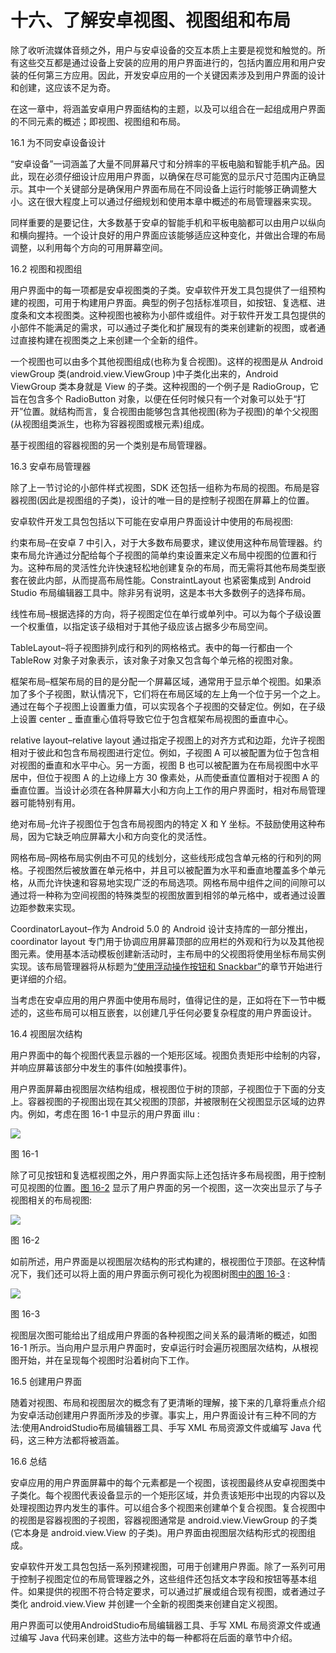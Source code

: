 # 十六、了解安卓视图、视图组和布局

除了收听流媒体音频之外，用户与安卓设备的交互本质上主要是视觉和触觉的。所有这些交互都是通过设备上安装的应用的用户界面进行的，包括内置应用和用户安装的任何第三方应用。因此，开发安卓应用的一个关键因素涉及到用户界面的设计和创建，这应该不足为奇。

在这一章中，将涵盖安卓用户界面结构的主题，以及可以组合在一起组成用户界面的不同元素的概述；即视图、视图组和布局。

16.1 为不同安卓设备设计

“安卓设备”一词涵盖了大量不同屏幕尺寸和分辨率的平板电脑和智能手机产品。因此，现在必须仔细设计应用用户界面，以确保在尽可能宽的显示尺寸范围内正确显示。其中一个关键部分是确保用户界面布局在不同设备上运行时能够正确调整大小。这在很大程度上可以通过仔细规划和使用本章中概述的布局管理器来实现。

同样重要的是要记住，大多数基于安卓的智能手机和平板电脑都可以由用户以纵向和横向握持。一个设计良好的用户界面应该能够适应这种变化，并做出合理的布局调整，以利用每个方向的可用屏幕空间。

16.2 视图和视图组

用户界面中的每一项都是安卓视图类的子类。安卓软件开发工具包提供了一组预构建的视图，可用于构建用户界面。典型的例子包括标准项目，如按钮、复选框、进度条和文本视图类。这种视图也被称为小部件或组件。对于软件开发工具包提供的小部件不能满足的需求，可以通过子类化和扩展现有的类来创建新的视图，或者通过直接构建在视图类之上来创建一个全新的组件。

一个视图也可以由多个其他视图组成(也称为复合视图)。这样的视图是从 Android viewGroup 类(android.view.ViewGroup )中子类化出来的，Android ViewGroup 类本身就是 View 的子类。这种视图的一个例子是 RadioGroup，它旨在包含多个 RadioButton 对象，以便在任何时候只有一个对象可以处于“打开”位置。就结构而言，复合视图由能够包含其他视图(称为子视图)的单个父视图(从视图组类派生，也称为容器视图或根元素)组成。

基于视图组的容器视图的另一个类别是布局管理器。

16.3 安卓布局管理器

除了上一节讨论的小部件样式视图，SDK 还包括一组称为布局的视图。布局是容器视图(因此是视图组的子类)，设计的唯一目的是控制子视图在屏幕上的位置。

安卓软件开发工具包包括以下可能在安卓用户界面设计中使用的布局视图:

约束布局–在安卓 7 中引入，对于大多数布局要求，建议使用这种布局管理器。约束布局允许通过分配给每个子视图的简单约束设置来定义布局中视图的位置和行为。这种布局的灵活性允许快速轻松地创建复杂的布局，而无需将其他布局类型嵌套在彼此内部，从而提高布局性能。ConstraintLayout 也紧密集成到 Android Studio 布局编辑器工具中。除非另有说明，这是本书大多数例子的选择布局。

线性布局–根据选择的方向，将子视图定位在单行或单列中。可以为每个子级设置一个权重值，以指定该子级相对于其他子级应该占据多少布局空间。

TableLayout–将子视图排列成行和列的网格格式。表中的每一行都由一个 TableRow 对象子对象表示，该对象子对象又包含每个单元格的视图对象。

框架布局–框架布局的目的是分配一个屏幕区域，通常用于显示单个视图。如果添加了多个子视图，默认情况下，它们将在布局区域的左上角一个位于另一个之上。通过在每个子视图上设置重力值，可以实现各个子视图的交替定位。例如，在子级上设置 center _ 垂直重心值将导致它位于包含框架布局视图的垂直中心。

relative layout–relative layout 通过指定子视图上的对齐方式和边距，允许子视图相对于彼此和包含布局视图进行定位。例如，子视图 A 可以被配置为位于包含相对视图的垂直和水平中心。另一方面，视图 B 也可以被配置为在布局视图中水平居中，但位于视图 A 的上边缘上方 30 像素处，从而使垂直位置相对于视图 A 的垂直位置。当设计必须在各种屏幕大小和方向上工作的用户界面时，相对布局管理器可能特别有用。

绝对布局–允许子视图位于包含布局视图内的特定 X 和 Y 坐标。不鼓励使用这种布局，因为它缺乏响应屏幕大小和方向变化的灵活性。

网格布局–网格布局实例由不可见的线划分，这些线形成包含单元格的行和列的网格。子视图然后被放置在单元格中，并且可以被配置为水平和垂直地覆盖多个单元格，从而允许快速和容易地实现广泛的布局选项。网格布局中组件之间的间隙可以通过将一种称为空间视图的特殊类型的视图放置到相邻的单元格中，或者通过设置边距参数来实现。

CoordinatorLayout–作为 Android 5.0 的 Android 设计支持库的一部分推出，coordinator layout 专门用于协调应用屏幕顶部的应用栏的外观和行为以及其他视图元素。使用基本活动模板创建新活动时，主布局中的父视图将使用坐标布局实例实现。该布局管理器将从标题为[“使用浮动操作按钮和 Snackbar”](46.html#_idTextAnchor926)的章节开始进行更详细的介绍。

当考虑在安卓应用的用户界面中使用布局时，值得记住的是，正如将在下一节中概述的，这些布局可以相互嵌套，以创建几乎任何必要复杂程度的用户界面设计。

16.4 视图层次结构

用户界面中的每个视图代表显示器的一个矩形区域。视图负责矩形中绘制的内容，并响应屏幕该部分中发生的事件(如触摸事件)。

用户界面屏幕由视图层次结构组成，根视图位于树的顶部，子视图位于下面的分支上。容器视图的子视图出现在其父视图的顶部，并被限制在父视图显示区域的边界内。例如，考虑在图 16-1 中显示的用户界面 illu :

![](img/Image2798.jpg)

图 16-1

除了可见按钮和复选框视图之外，用户界面实际上还包括许多布局视图，用于控制可见视图的位置。[图 16-2](#_idTextAnchor327) 显示了用户界面的另一个视图，这一次突出显示了与子视图相关的布局视图:

![](img/Image2808.jpg)

图 16-2

如前所述，用户界面是以视图层次结构的形式构建的，根视图位于顶部。在这种情况下，我们还可以将上面的用户界面示例可视化为视图树图[中的图 16-3](#_idTextAnchor329) :

![](img/Image2815.jpg)

图 16-3

视图层次图可能给出了组成用户界面的各种视图之间关系的最清晰的概述，如图 16-1 所示。当向用户显示用户界面时，安卓运行时会遍历视图层次结构，从根视图开始，并在呈现每个视图时沿着树向下工作。

16.5 创建用户界面

随着对视图、布局和视图层次的概念有了更清晰的理解，接下来的几章将重点介绍为安卓活动创建用户界面所涉及的步骤。事实上，用户界面设计有三种不同的方法:使用AndroidStudio布局编辑器工具、手写 XML 布局资源文件或编写 Java 代码，这三种方法都将被涵盖。

16.6 总结

安卓应用的用户界面屏幕中的每个元素都是一个视图，该视图最终从安卓视图类中子类化。每个视图代表设备显示的一个矩形区域，并负责该矩形中出现的内容以及处理视图边界内发生的事件。可以组合多个视图来创建单个复合视图。复合视图中的视图是容器视图的子视图，容器视图通常是 android.view.ViewGroup 的子类(它本身是 android.view.View 的子类)。用户界面由视图层次结构形式的视图组成。

安卓软件开发工具包包括一系列预建视图，可用于创建用户界面。除了一系列可用于控制子视图定位的布局管理器之外，这些组件还包括文本字段和按钮等基本组件。如果提供的视图不符合特定要求，可以通过扩展或组合现有视图，或者通过子类化 android.view.View 并创建一个全新的视图类来创建自定义视图。

用户界面可以使用AndroidStudio布局编辑器工具、手写 XML 布局资源文件或通过编写 Java 代码来创建。这些方法中的每一种都将在后面的章节中介绍。